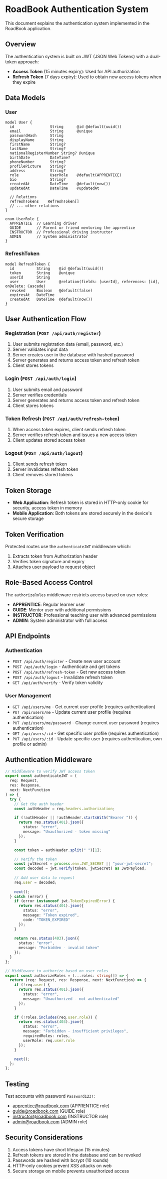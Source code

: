 # RoadBook Authentication System

This document explains the authentication system implemented in the RoadBook application.

## Overview

The authentication system is built on JWT (JSON Web Tokens) with a dual-token approach:
- **Access Token** (15 minutes expiry): Used for API authorization
- **Refresh Token** (7 days expiry): Used to obtain new access tokens when they expire

## Data Models

### User

```prisma
model User {
  id                String      @id @default(uuid())
  email             String      @unique
  passwordHash      String
  displayName       String
  firstName         String?
  lastName          String?
  nationalRegisterNumber String? @unique  
  birthDate         DateTime?
  phoneNumber       String?
  profilePicture    String?
  address           String?
  role              UserRole    @default(APPRENTICE)
  bio               String?     
  createdAt         DateTime    @default(now())
  updatedAt         DateTime    @updatedAt
  
  // Relations
  refreshTokens    RefreshToken[]
  // ... other relations
}

enum UserRole {
  APPRENTICE  // Learning driver
  GUIDE       // Parent or friend mentoring the apprentice
  INSTRUCTOR  // Professional driving instructor
  ADMIN       // System administrator
}
```

### RefreshToken

```prisma
model RefreshToken {
  id          String    @id @default(uuid())
  token       String    @unique
  userId      String
  user        User      @relation(fields: [userId], references: [id], onDelete: Cascade)
  revoked     Boolean   @default(false)
  expiresAt   DateTime
  createdAt   DateTime  @default(now())
}
```

## User Authentication Flow

### Registration (`POST /api/auth/register`)
1. User submits registration data (email, password, etc.)
2. Server validates input data
3. Server creates user in the database with hashed password
4. Server generates and returns access token and refresh token
5. Client stores tokens

### Login (`POST /api/auth/login`)
1. User submits email and password
2. Server verifies credentials
3. Server generates and returns access token and refresh token
4. Client stores tokens

### Token Refresh (`POST /api/auth/refresh-token`)
1. When access token expires, client sends refresh token
2. Server verifies refresh token and issues a new access token
3. Client updates stored access token

### Logout (`POST /api/auth/logout`)
1. Client sends refresh token
2. Server invalidates refresh token
3. Client removes stored tokens

## Token Storage

- **Web Application**: Refresh token is stored in HTTP-only cookie for security, access token in memory
- **Mobile Application**: Both tokens are stored securely in the device's secure storage

## Token Verification

Protected routes use the `authenticateJWT` middleware which:
1. Extracts token from Authorization header
2. Verifies token signature and expiry
3. Attaches user payload to request object

## Role-Based Access Control

The `authorizeRoles` middleware restricts access based on user roles:
- **APPRENTICE**: Regular learner user
- **GUIDE**: Mentor user with additional permissions
- **INSTRUCTOR**: Professional teaching user with advanced permissions
- **ADMIN**: System administrator with full access

## API Endpoints

### Authentication
- `POST /api/auth/register` - Create new user account
- `POST /api/auth/login` - Authenticate and get tokens
- `POST /api/auth/refresh-token` - Get new access token
- `POST /api/auth/logout` - Invalidate refresh token
- `GET /api/auth/verify` - Verify token validity

### User Management
- `GET /api/users/me` - Get current user profile (requires authentication)
- `PUT /api/users/me` - Update current user profile (requires authentication)
- `PUT /api/users/me/password` - Change current user password (requires authentication)
- `GET /api/users/:id` - Get specific user profile (requires authentication)
- `PUT /api/users/:id` - Update specific user (requires authentication, own profile or admin)

## Authentication Middleware

```typescript
// Middleware to verify JWT access token
export const authenticateJWT = (
  req: Request,
  res: Response,
  next: NextFunction
) => {
  try {
    // Get the auth header
    const authHeader = req.headers.authorization;

    if (!authHeader || !authHeader.startsWith("Bearer ")) {
      return res.status(401).json({
        status: "error",
        message: "Unauthorized - token missing"
      });
    }

    const token = authHeader.split(" ")[1];

    // Verify the token
    const jwtSecret = process.env.JWT_SECRET || "your-jwt-secret";
    const decoded = jwt.verify(token, jwtSecret) as JwtPayload;
    
    // Add user data to request
    req.user = decoded;
    
    next();
  } catch (error) {
    if (error instanceof jwt.TokenExpiredError) {
      return res.status(401).json({
        status: "error",
        message: "Token expired",
        code: "TOKEN_EXPIRED"
      });
    }
    
    return res.status(403).json({
      status: "error",
      message: "Forbidden - invalid token"
    });
  }
};

// Middleware to authorize based on user roles
export const authorizeRoles = (...roles: string[]) => {
  return (req: Request, res: Response, next: NextFunction) => {
    if (!req.user) {
      return res.status(401).json({
        status: "error",
        message: "Unauthorized - not authenticated"
      });
    }

    if (!roles.includes(req.user.role)) {
      return res.status(403).json({
        status: "error",
        message: "Forbidden - insufficient privileges",
        requiredRoles: roles,
        userRole: req.user.role
      });
    }

    next();
  };
};
```

## Testing

Test accounts with password `Password123!`:
- apprentice@roadbook.com (APPRENTICE role)
- guide@roadbook.com (GUIDE role)
- instructor@roadbook.com (INSTRUCTOR role)
- admin@roadbook.com (ADMIN role)

## Security Considerations

1. Access tokens have short lifespan (15 minutes)
2. Refresh tokens are stored in the database and can be revoked
3. Passwords are hashed with bcrypt (10 rounds)
4. HTTP-only cookies prevent XSS attacks on web
5. Secure storage on mobile prevents unauthorized access